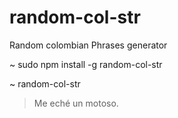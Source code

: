 # random-col-str

Random colombian Phrases generator

~ sudo npm install -g random-col-str

~ random-col-str

> Me eché un motoso.
